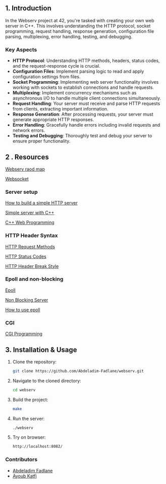 ## 1. Introduction

In the Webserv project at 42, you're tasked with creating your own web server in C++. This involves understanding the HTTP protocol, socket programming, request handling, response generation, configuration file parsing, multiplexing, error handling, testing, and debugging.

### Key Aspects

- **HTTP Protocol**: Understanding HTTP methods, headers, status codes, and the request-response cycle is crucial.
- **Configuration Files**: Implement parsing logic to read and apply configuration settings from files.
- **Socket Programming**: Implementing web server functionality involves working with sockets to establish connections and handle requests.
- **Multiplexing**: Implement concurrency mechanisms such as asynchronous I/O to handle multiple client connections simultaneously.
- **Request Handling**: Your server must receive and parse HTTP requests from clients, extracting important information.
- **Response Generation**: After processing requests, your server must generate appropriate HTTP responses.
- **Error Handling**: Gracefully handle errors including invalid requests and network errors.
- **Testing and Debugging**: Thoroughly test and debug your server to ensure proper functionality.

## 2 . Resources

[Webserv raod map](https://www.figma.com/file/tQJOYxzFdxYkPYrPIv18kg/webserv-Flow?type=design&node-id=0-1&mode=design)

[Websocket](https://ipwithease.com/what-is-a-websocket/)

### Server setup

[How to build a simple HTTP server](https://medium.com/from-the-scratch/http-server-what-do-you-need-to-know-to-build-a-simple-http-server-from-scratch-d1ef8945e4fa)

[Simple server with C++](https://ncona.com/2019/04/building-a-simple-server-with-cpp/)

[C++ Web Programming](https://www.tutorialspoint.com/cplusplus/cpp_web_programming.htm)

### HTTP Header Syntax

[HTTP Request Methods](https://en.wikipedia.org/wiki/Hypertext_Transfer_Protocol#Request_methods)

[HTTP Status Codes](https://en.wikipedia.org/wiki/List_of_HTTP_status_codes)

[HTTP Header Break Style](https://stackoverflow.com/questions/5757290/http-header-line-break-style)

### Epoll and non-blocking

[Epoll](https://medium.com/@avocadi/what-is-epoll-9bbc74272f7c)

[Non Blocking Server](https://www.geeksforgeeks.org/non-blocking-server-in-java-nio/?ref=header_search)

[How to use epoll ](Server/UTILS/lrYLy.png)

### CGI
[CGI Programming](https://forhjy.medium.com/42-webserv-cgi-programming-66d63c3b22db)

## 3. Installation & Usage

1. Clone the repository:
      ```bash
      git clone https://github.com/Abdeladim-Fadlane/webserv.git
    
2. Navigate to the cloned directory:
    ```bash 
    cd webserv
3. Build the project:
    ```bash 
    make
4. Run the server:
    ```bash
    ./webserv
5. Try on browser:
    ```bash
    http://localhost:8082/
### Contributors
- [Abdeladim Fadlane](https://github.com/Abdeladim-Fadlane)
- [Ayoub Katfi](https://github.com/ayyoubkatfi)

